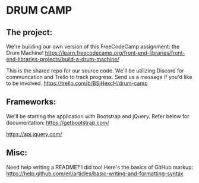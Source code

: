 # DRUM CAMP

## The project:
We're building our own version of this FreeCodeCamp assignment: the Drum Machine!
https://learn.freecodecamp.org/front-end-libraries/front-end-libraries-projects/build-a-drum-machine/

This is the shared repo for our source code. We'll be utilizing Discord for communcation and Trello to track progress. Send us a message if you'd like to be involved.
https://trello.com/b/BSjHexcH/drum-camp

## Frameworks:
We'll be starting the application with Bootstrap and jQuery. Refer below for documentation:
https://getbootstrap.com/

https://api.jquery.com/

## Misc:
Need help writing a README? I did too! Here's the basics of GitHub markup:
https://help.github.com/en/articles/basic-writing-and-formatting-syntax

